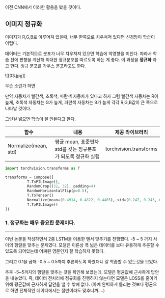이전 CNN에서 이러한 활용을 봤을 것이다.

이미지 정규화
---
이미지가 R,G,B로 이루어져 있을때, 너무 한쪽으로 치우쳐저 있다면 신경망이 학습이 어렵다.

데이터는 기본적으로 분포가 너무 치우쳐져 있으면 학습에 악영향을 미친다. 따라서 학습 전에 편향을 계산해 최대한 정규분포를 따르도록 하는 게 좋다. 이 과정을 **정규화** 라고 한다. 정규 분포를 가우스 분포라고도 한다. 

![[03.jpg]]

무슨 소린가 하면 

만약 자동차가 빨간색, 초록색, 파란색 자동차가 있다고 하자
그럼 빨간색 자동차는 R이 높게, 초록색 자동차는 G가 높게, 파란색 자동차는 B가 높게 각각 R,G,B값이 큰 쪽으로 나타날 것이다. 

그런걸 넣으면 학습이 잘 안된다고 한다.

|함수|내용|제공 라이브러리|
|---|---|---|
|Normalize(mean, std)|평균 mean, 표준편차 std를 갖는 정규분포가 되도록 정규화 실행|torchvision.transforms|

``` python
import torchvision.transforms as T

transforms = Compose([
		  T.ToPILImage(),
		  RandomCrop((32, 32), padding=4)
		  RandomHorizontalFlip(p=0.5),
		  T.ToTensor()
	      Normalize(mean=(0.4914, 0.4822, 0.4465), std=(0.247, 0.243, 0.261)),
		  T.ToPILImage()
])
```


### 1. 정규화는 매우 중요한 문제이다.
---
이번 논문을 작성하면서 2중 LSTM을 이용한 텐서 맞추기를 진행했다.  -5 ~ 5 까지 사이의 행렬을 맞추는 문제였다. 모델은 이론상 폭 넓은 데이터를 보다 유용하게 추론할 수 있도록 되어있는데 어찌된 영문인지 잘 학습하지 못했다.

그리고 0.1을 곱해 -0.5 ~ 0.5까지 추론하도록 하였더니 잘 학습할 수 있는것을 보았다.

추후 -5~5까지의 행렬을 맞추는 것을 확인해 보았는데, 모델은 평균값에 근사하게 답안을 내놓았다. 즉, 데이터 전처리에 정규화를 진행하지 않는다면 모델은 LOSS를 줄이기 위해 평균값에 근사하게 답안을 낼 수 밖에 없다. (아예 완벽하게 틀리는 것보다 평균으로 하면 전체적인 데이터에서는 절반이라도 맞추니까....)

